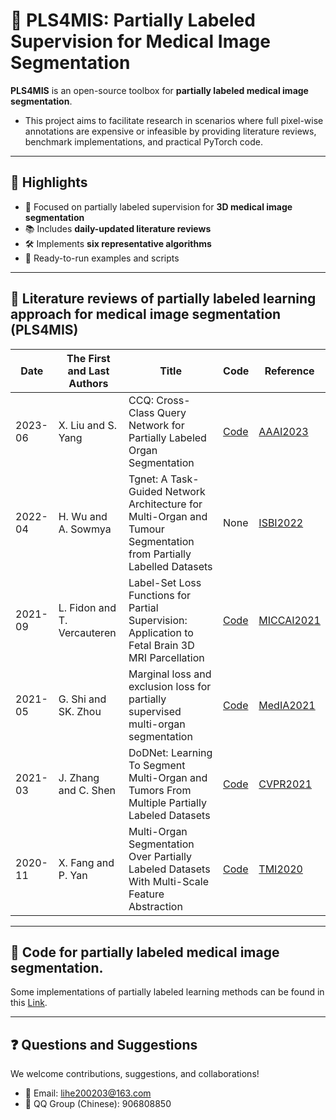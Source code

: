 # 🧠 PLS4MIS: Partially Labeled Supervision for Medical Image Segmentation

**PLS4MIS** is an open-source toolbox for **partially labeled medical image segmentation**.

* This project aims to facilitate research in scenarios where full pixel-wise annotations are expensive or infeasible by providing literature reviews, benchmark implementations, and practical PyTorch code.

---

## 📌 Highlights

- 📁 Focused on partially labeled supervision for **3D medical image segmentation**
- 📚 Includes **daily-updated literature reviews**
- 🛠️ Implements **six representative algorithms**
- 🧪 Ready-to-run examples and scripts

---

## 📖 Literature reviews of partially labeled learning approach for medical image segmentation (**PLS4MIS**)
|Date|The First and Last Authors|Title|Code|Reference|
|---|---|---|---|---|
|2023-06|X. Liu and S. Yang|CCQ: Cross-Class Query Network for Partially Labeled Organ Segmentation|[Code](https://github.com/Yang-007/CCQ)|[AAAI2023](https://ojs.aaai.org/index.php/AAAI/article/view/25264)|
|2022-04|H. Wu and A. Sowmya|Tgnet: A Task-Guided Network Architecture for Multi-Organ and Tumour Segmentation from Partially Labelled Datasets|None|[ISBI2022](https://ieeexplore.ieee.org/stamp/stamp.jsp?tp=&arnumber=9761582)|
|2021-09|L. Fidon and T. Vercauteren|Label-Set Loss Functions for Partial Supervision: Application to Fetal Brain 3D MRI Parcellation|[Code](https://github.com/LucasFidon/label-set-loss-functions)|[MICCAI2021](https://link.springer.com/content/pdf/10.1007/978-3-030-87196-3_60.pdf?pdf=inline%20link)|
|2021-05|G. Shi and SK. Zhou|Marginal loss and exclusion loss for partially supervised multi-organ segmentation|[Code](https://github.com/MIRACLE-Center/Partially-supervised-multi-organ-segmentation)|[MedIA2021](https://www.sciencedirect.com/science/article/pii/S1361841521000256)|
|2021-03|J. Zhang and C. Shen|DoDNet: Learning To Segment Multi-Organ and Tumors From Multiple Partially Labeled Datasets|[Code](https://github.com/jianpengz/DoDNet)|[CVPR2021](https://openaccess.thecvf.com/content/CVPR2021/html/Zhang_DoDNet_Learning_To_Segment_Multi-Organ_and_Tumors_From_Multiple_Partially_CVPR_2021_paper.html)|
|2020-11|X. Fang and P. Yan|Multi-Organ Segmentation Over Partially Labeled Datasets With Multi-Scale Feature Abstraction|[Code](https://github.com/DIAL-RPI/PIPO-FAN)|[TMI2020](https://ieeexplore.ieee.org/abstract/document/9112221)|

---

## 🔬 Code for partially labeled medical image segmentation.
Some implementations of partially labeled learning methods can be found in this [Link](https://github.com/HiLab-git/PLS4MIS/tree/main/code).

---

## ❓ Questions and Suggestions
We welcome contributions, suggestions, and collaborations!
- 📧 Email: lihe200203@163.com
- 💬 QQ Group (Chinese): 906808850
